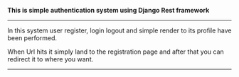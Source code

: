 **This is simple authentication system using Django Rest framework**
******
In this system user register, login logout and simple render to its profile have been
performed.

When Url hits it simply land to the registration page and after that you can 
redirect it to where you want.

*****